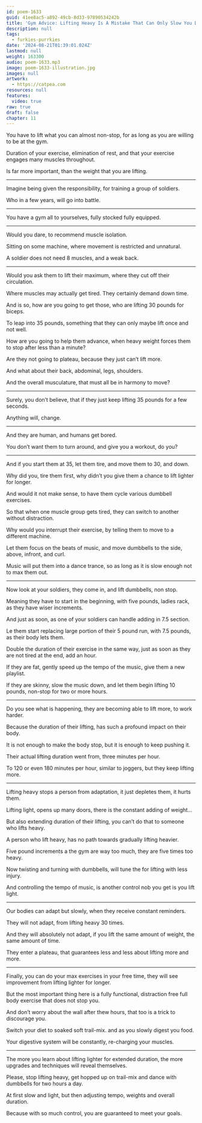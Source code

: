 ```yaml
---
id: poem-1633
guid: 41ee8ac5-a892-49cb-8d33-97890534242b
title: 'Gym Advice: Lifting Heavy Is A Mistake That Can Only Slow You Down'
description: null
tags:
  - furkies-purrkies
date: '2024-08-21T01:39:01.024Z'
lastmod: null
weight: 163300
audio: poem-1633.mp3
image: poem-1633-illustration.jpg
images: null
artwork:
  - https://catpea.com
resources: null
features:
  video: true
raw: true
draft: false
chapter: 11
---
```


You have to lift what you can almost non-stop,
for as long as you are willing to be at the gym.

Duration of your exercise, elimination of rest,
and that your exercise engages many muscles throughout.

Is far more important,
than the weight that you are lifting.

---

Imagine being given the responsibility,
for training a group of soldiers.

Who in a few years,
will go into battle.

---

You have a gym all to yourselves,
fully stocked fully equipped.

---

Would you dare,
to recommend muscle isolation.

Sitting on some machine,
where movement is restricted and unnatural.

A soldier does not need 8 muscles,
and a weak back.

---

Would you ask them to lift their maximum,
where they cut off their circulation.

Where muscles may actually get tired.
They certainly demand down time.

And is so, how are you going to get those,
who are lifting 30 pounds for biceps.

To leap into 35 pounds,
something that they can only maybe lift once and not well.

How are you going to help them advance,
when heavy weight forces them to stop after less than a minute?

Are they not going to plateau,
because they just can’t lift more.

And what about their back, abdominal,
legs, shoulders.

And the overall musculature,
that must all be in harmony to move?

---

Surely, you don’t believe,
that if they just keep lifting 35 pounds for a few seconds.

Anything will,
change.

---

And they are human,
and humans get bored.

You don’t want them to turn around,
and give you a workout, do you?

---

And if you start them at 35,
let them tire, and move them to 30, and down.

Why did you, tire them first,
why didn’t you give them a chance to lift lighter for longer.

And would it not make sense,
to have them cycle various dumbbell exercises.

So that when one muscle group gets tired,
they can switch to another without distraction.

Why would you interrupt their exercise,
by telling them to move to a different machine.

Let them focus on the beats of music,
and move dumbbells to the side, above, infront, and curl.

Music will put them into a dance trance,
so as long as it is slow enough not to max them out.

---

Now look at your soldiers,
they come in, and lift dumbbells, non stop.

Meaning they have to start in the beginning,
with five pounds, ladies rack, as they have wiser increments.

And just as soon,
as one of your soldiers can handle adding in 7.5 section.

Le them start replacing large portion of their 5 pound run,
with 7.5 pounds, as their body lets them.

Double the duration of their exercise in the same way,
just as soon as they are not tired at the end, add an hour.

If they are fat, gently speed up the tempo of the music,
give them a new playlist.

If they are skinny, slow the music down,
and let them begin lifting 10 pounds, non-stop for two or more hours.

---

Do you see what is happening,
they are becoming able to lift more, to work harder.

Because the duration of their lifting,
has such a profound impact on their body.

It is not enough to make the body stop,
but it is enough to keep pushing it.

Their actual lifting duration went from,
three minutes per hour.

To 120 or even 180 minutes per hour,
similar to joggers, but they keep lifting more.

---

Lifting heavy stops a person from adaptation,
it just depletes them, it hurts them.

Lifting light, opens up many doors,
there is the constant adding of weight…

But also extending duration of their lifting,
you can’t do that to someone who lifts heavy.

A person who lift heavy,
has no path towards gradually lifting heavier.

Five pound increments a the gym
are way too much, they are five times too heavy.

Now twisting and turning with dumbbells,
will tune the for lifting with less injury.

And controlling the tempo of music,
is another control nob you get is you lift light.

---

Our bodies can adapt but slowly,
when they receive constant reminders.

They will not adapt,
from lifting heavy 30 times.

And they will absolutely not adapt,
if you lift the same amount of weight, the same amount of time.

They enter a plateau,
that guarantees less and less about lifting more and more.

---

Finally, you can do your max exercises in your free time,
they will see improvement from lifting lighter for longer.

But the most important thing here is a fully functional,
distraction free full body exercise that does not stop you.

And don’t worry about the wall after thew hours,
that too is a trick to discourage you.

Switch your diet to soaked soft trail-mix.
and as you slowly digest you food.

Your digestive system will be constantly,
re-charging your muscles.

---

The more you learn about lifting lighter for extended duration,
the more upgrades and techniques will reveal themselves.

Please, stop lifting heavy,
get hopped up on trail-mix and dance with dumbbells for two hours a day.

At first slow and light,
but then adjusting tempo, weights and overall duration.

Because with so much control,
you are guaranteed to meet your goals.
